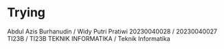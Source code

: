 # Trying
Abdul Azis Burhanudin / Widy Putri Pratiwi 
20230040028 / 20230040027
TI23B / TI23B
TEKNIK INFORMATIKA / Teknik Informatika 
